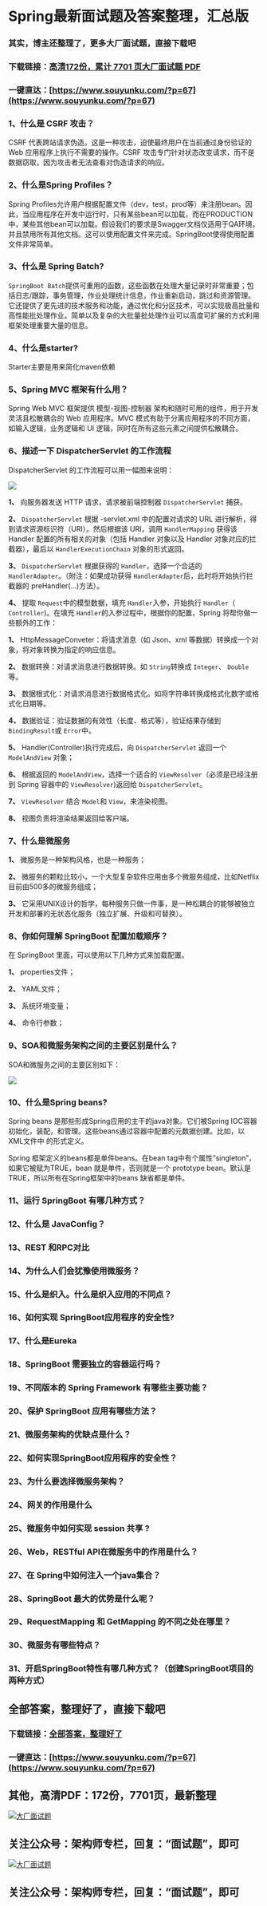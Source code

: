 # Spring最新面试题及答案整理，汇总版

### 其实，博主还整理了，更多大厂面试题，直接下载吧

### 下载链接：[高清172份，累计 7701 页大厂面试题  PDF](https://www.souyunku.com/?p=67)

### 一键直达：[https://www.souyunku.com/?p=67](https://www.souyunku.com/?p=67)



### 1、什么是 CSRF 攻击？

CSRF 代表跨站请求伪造。这是一种攻击，迫使最终用户在当前通过身份验证的Web 应用程序上执行不需要的操作。CSRF 攻击专门针对状态改变请求，而不是数据窃取，因为攻击者无法查看对伪造请求的响应。


### 2、什么是Spring Profiles？

Spring Profiles允许用户根据配置文件（dev，test，prod等）来注册bean。因此，当应用程序在开发中运行时，只有某些bean可以加载，而在PRODUCTION中，某些其他bean可以加载。假设我们的要求是Swagger文档仅适用于QA环境，并且禁用所有其他文档。这可以使用配置文件来完成。SpringBoot使得使用配置文件非常简单。


### 3、什么是 Spring Batch?

`SpringBoot Batch`提供可重用的函数，这些函数在处理大量记录时非常重要；包括日志/跟踪，事务管理，作业处理统计信息，作业重新启动，跳过和资源管理。它还提供了更先进的技术服务和功能，通过优化和分区技术，可以实现极高批量和高性能批处理作业。简单以及复杂的大批量批处理作业可以高度可扩展的方式利用框架处理重要大量的信息。



### 4、什么是starter?

Starter主要是用来简化maven依赖


### 5、Spring MVC 框架有什么用？

Spring Web MVC 框架提供 模型-视图-控制器 架构和随时可用的组件，用于开发灵活且松散耦合的 Web 应用程序。MVC 模式有助于分离应用程序的不同方面，如输入逻辑，业务逻辑和 UI 逻辑，同时在所有这些元素之间提供松散耦合。


### 6、描述一下 DispatcherServlet 的工作流程

DispatcherServlet 的工作流程可以用一幅图来说明：

![](https://gitee.com/souyunkutech/souyunku-home/raw/master/images/souyunku-web/2019/08/0816/02/img_7.png#alt=img%5C_7.png)

**1、** 向服务器发送 HTTP 请求，请求被前端控制器 `DispatcherServlet` 捕获。

**2、**  `DispatcherServlet` 根据 -servlet.xml  中的配置对请求的 URL 进行解析，得到请求资源标识符（URI）。然后根据该 URI，调用 `HandlerMapping` 获得该 Handler 配置的所有相关的对象（包括 Handler 对象以及 Handler 对象对应的拦截器），最后以 `HandlerExecutionChain` 对象的形式返回。

**3、**  `DispatcherServlet` 根据获得的 `Handler`，选择一个合适的 `HandlerAdapter`。（附注：如果成功获得 `HandlerAdapter`后，此时将开始执行拦截器的 preHandler(...)方法）。

**4、** 提取 `Request`中的模型数据，填充 `Handler`入参，开始执行 `Handler`（ `Controller`)。在填充 `Handler`的入参过程中，根据你的配置，Spring 将帮你做一些额外的工作：

**1、** HttpMessageConveter：将请求消息（如 Json、xml 等数据）转换成一个对象，将对象转换为指定的响应信息。

**2、** 数据转换：对请求消息进行数据转换。如 `String`转换成 `Integer`、 `Double`等。

**3、** 数据根式化：对请求消息进行数据格式化。如将字符串转换成格式化数字或格式化日期等。

**4、** 数据验证：验证数据的有效性（长度、格式等），验证结果存储到 `BindingResult`或 `Error`中。

**5、** Handler(Controller)执行完成后，向 `DispatcherServlet` 返回一个 `ModelAndView` 对象；

**6、** 根据返回的 `ModelAndView`，选择一个适合的 `ViewResolver`（必须是已经注册到 Spring 容器中的 `ViewResolver`)返回给 `DispatcherServlet`。

**7、**  `ViewResolver` 结合 `Model`和 `View`，来渲染视图。

**8、** 视图负责将渲染结果返回给客户端。


### 7、什么是微服务

**1、** 微服务是⼀种架构⻛格，也是⼀种服务；

**2、** 微服务的颗粒⽐较⼩，⼀个⼤型复杂软件应⽤由多个微服务组成，⽐如Netflix⽬前由500多的微服务组成；

**3、** 它采⽤UNIX设计的哲学，每种服务只做⼀件事，是⼀种松耦合的能够被独⽴开发和部署的⽆状态化服务（独⽴扩展、升级和可替换）。


### 8、你如何理解 SpringBoot 配置加载顺序？

在 SpringBoot 里面，可以使用以下几种方式来加载配置。

**1、** properties文件；

**2、** YAML文件；

**3、** 系统环境变量；

**4、** 命令行参数；


### 9、SOA和微服务架构之间的主要区别是什么？

SOA和微服务之间的主要区别如下：

![](https://gitee.com/souyunkutech/souyunku-home/raw/master/images/souyunku-web/2019/08/0816/01/img_8.png#alt=img%5C_8.png)


### 10、什么是Spring beans?

Spring beans 是那些形成Spring应用的主干的java对象。它们被Spring IOC容器初始化，装配，和管理。这些beans通过容器中配置的元数据创建。比如，以XML文件中 的形式定义。

Spring 框架定义的beans都是单件beans。在bean tag中有个属性”singleton”，如果它被赋为TRUE，bean 就是单件，否则就是一个 prototype bean。默认是TRUE，所以所有在Spring框架中的beans 缺省都是单件。


### 11、运行 SpringBoot 有哪几种方式？
### 12、什么是 JavaConfig？
### 13、REST 和RPC对比
### 14、为什么人们会犹豫使用微服务？
### 15、什么是织入。什么是织入应用的不同点？
### 16、如何实现 SpringBoot应用程序的安全性?
### 17、什么是Eureka
### 18、SpringBoot 需要独立的容器运行吗？
### 19、不同版本的 Spring Framework 有哪些主要功能？
### 20、保护 SpringBoot 应用有哪些方法？
### 21、微服务架构的优缺点是什么？
### 22、如何实现SpringBoot应用程序的安全性？
### 23、为什么要选择微服务架构？
### 24、网关的作用是什么
### 25、微服务中如何实现 session 共享 ?
### 26、Web，RESTful API在微服务中的作用是什么？
### 27、在 Spring中如何注入一个java集合？
### 28、SpringBoot 最大的优势是什么呢？
### 29、RequestMapping 和 GetMapping 的不同之处在哪里？
### 30、微服务有哪些特点？
### 31、开启SpringBoot特性有哪几种方式？（创建SpringBoot项目的两种方式）




## 全部答案，整理好了，直接下载吧

### 下载链接：[全部答案，整理好了](https://www.souyunku.com/?p=67)

### 一键直达：[https://www.souyunku.com/?p=67](https://www.souyunku.com/?p=67)


## 其他，高清PDF：172份，7701页，最新整理

[![大厂面试题](https://www.souyunku.com/wp-content/uploads/weixin/mst.png "大厂面试题")](https://souyunku.lanzous.com/b0alp9b9g "大厂面试题")

## 关注公众号：架构师专栏，回复：“面试题”，即可

[![大厂面试题](https://www.souyunku.com/wp-content/uploads/weixin/jiagoushi.png "架构师专栏")](https://souyunku.lanzous.com/b0alp9b9g "架构师专栏")

## 关注公众号：架构师专栏，回复：“面试题”，即可
